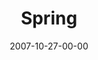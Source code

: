 ---
layout: message
category: message
series: "Seasons"
title: "Spring"
date: 2007-10-27-00-00
message_id: 463
audio: "http://s3.amazonaws.com/crossroads-media/message/audio/Seasons_03_Spring_10_28_07_Brian_Tome.mp3"
audio-duration: "45:42"
explicit: false
---